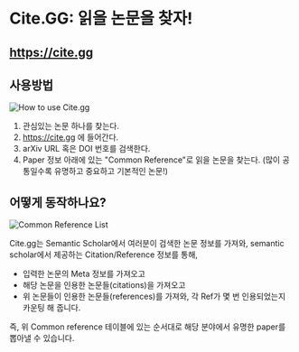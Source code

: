 # Cite.GG: 읽을 논문을 찾자! 

## https://cite.gg

## 사용방법

![How to use Cite.gg](https://user-images.githubusercontent.com/11323660/117678758-a5611a00-b1ea-11eb-8c5f-f03674505f01.png)

1) 관심있는 논문 하나를 찾는다.
2) https://cite.gg 에 들어간다.
3) arXiv URL 혹은 DOI 번호를 검색한다.
4) Paper 정보 아래에 있는 "Common Reference"로 읽을 논문을 찾는다. (많이 공통일수록 유명하고 중요하고 기본적인 논문!)

## 어떻게 동작하나요?

![Common Reference List](https://user-images.githubusercontent.com/11323660/117679845-975fc900-b1eb-11eb-94e0-7ea1f6b87063.png)

Cite.gg는 Semantic Scholar에서 여러분이 검색한 논문 정보를 가져와, semantic scholar에서 제공하는 Citation/Reference 정보를 통해,

- 입력한 논문의 Meta 정보를 가져오고
- 해당 논문을 인용한 논문들(citations)을 가져오고
- 위 논문들이 인용한 논문들(references)를 가져와, 각 Ref가 몇 번 인용되었는지 카운팅 해 줍니다.

즉, 위 Common reference 테이블에 있는 순서대로 해당 분야에서 유명한 paper를 뽑아낼 수 있습니다.
